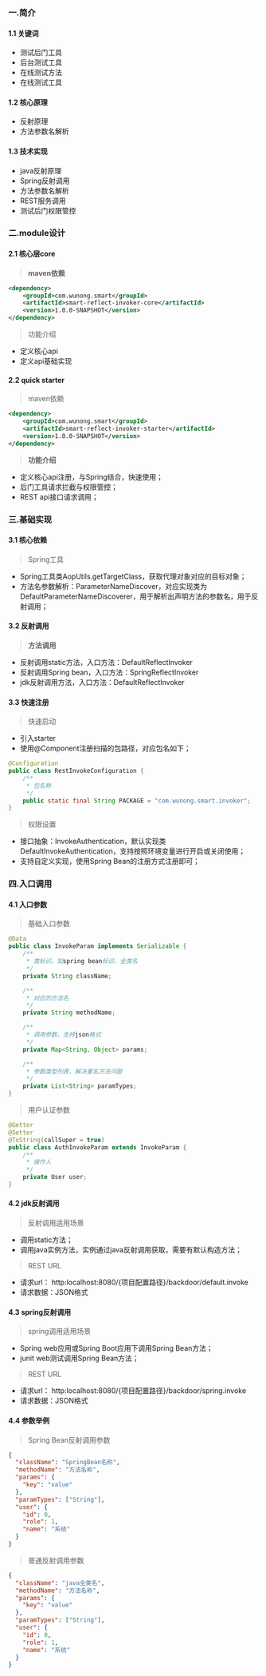 ### 一.简介

#### 1.1 关键词

* 测试后门工具
* 后台测试工具
* 在线测试方法
* 在线测试工具

#### 1.2 核心原理

* 反射原理
* 方法参数名解析

#### 1.3 技术实现

* java反射原理
* Spring反射调用
* 方法参数名解析
* REST服务调用
* 测试后门权限管控

### 二.module设计

#### 2.1 核心层core

> **maven依赖**

```xml
<dependency>
    <groupId>com.wunong.smart</groupId>
    <artifactId>smart-reflect-invoker-core</artifactId>
    <version>1.0.0-SNAPSHOT</version>
</dependency>
```

> 功能介绍

* 定义核心api
* 定义api基础实现

#### 2.2 quick starter

> maven依赖

```xml
<dependency>
    <groupId>com.wunong.smart</groupId>
    <artifactId>smart-reflect-invoker-starter</artifactId>
    <version>1.0.0-SNAPSHOT</version>
</dependency>
```

> **功能介绍**

* 定义核心api注册，与Spring结合，快速使用；
* 后门工具请求拦截与权限管控；
* REST api接口请求调用；

### 三.基础实现

#### 3.1 核心依赖

> Spring工具

* Spring工具类AopUtils.getTargetClass，获取代理对象对应的目标对象；
* 方法名参数解析：ParameterNameDiscover，对应实现类为DefaultParameterNameDiscoverer，用于解析出声明方法的参数名，用于反射调用；

#### 3.2 反射调用

> **方法调用**

* 反射调用static方法，入口方法：DefaultReflectInvoker
* 反射调用Spring bean，入口方法：SpringReflectInvoker
* jdk反射调用方法，入口方法：DefaultReflectInvoker

#### 3.3 快速注册

> 快速启动

* 引入starter
* 使用@Component注册扫描的包路径，对应包名如下；

```java
@Configuration
public class RestInvokeConfiguration {
    /**
     * 包名称
     */
    public static final String PACKAGE = "com.wunong.smart.invoker";
}
```

> 权限设置

* 接口抽象：InvokeAuthentication，默认实现类DefaultInvokeAuthentication，支持按照环境变量进行开启或关闭使用；
* 支持自定义实现，使用Spring Bean的注册方式注册即可；

### 四.入口调用

#### 4.1 入口参数

> 基础入口参数

```java
@Data
public class InvokeParam implements Serializable {
    /**
     * 类标识，如spring bean标识、全类名
     */
    private String className;

    /**
     * 对应的方法名
     */
    private String methodName;

    /**
     * 调用参数，支持json格式
     */
    private Map<String, Object> params;

    /**
     * 参数类型列表，解决重名方法问题
     */
    private List<String> paramTypes;
}
```

> 用户认证参数

```java
@Getter
@Setter
@ToString(callSuper = true)
public class AuthInvokeParam extends InvokeParam {
    /**
     * 操作人
     */
    private User user;
}
```

#### 4.2 jdk反射调用

> 反射调用适用场景

* 调用static方法；
* 调用java实例方法，实例通过java反射调用获取，需要有默认构造方法；

> REST URL

* 请求url： http:localhost:8080/{项目配置路径}/backdoor/default.invoke
* 请求数据：JSON格式

#### 4.3 spring反射调用

> spring调用适用场景

* Spring web应用或Spring Boot应用下调用Spring Bean方法；
* junit web测试调用Spring Bean方法；

> REST URL

* 请求url： http:localhost:8080/{项目配置路径}/backdoor/spring.invoke
* 请求数据：JSON格式

#### 4.4 参数举例
> Spring Bean反射调用参数
```json
{
  "className": "SpringBean名称",
  "methodName": "方法名称",
  "params": {
    "key": "value"
  },
  "paramTypes": ["String"],
  "user": {
    "id": 0,
    "role": 1,
    "name": "系统"
  }
}
```

> 普通反射调用参数
```json
{
  "className": "java全类名",
  "methodName": "方法名称",
  "params": {
    "key": "value"
  },
  "paramTypes": ["String"],
  "user": {
    "id": 0,
    "role": 1,
    "name": "系统"
  }
}
```
